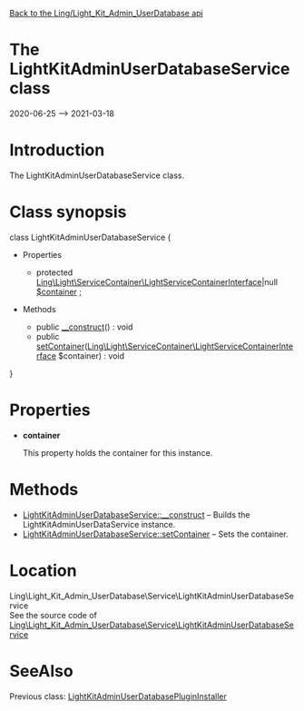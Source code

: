 [Back to the Ling/Light_Kit_Admin_UserDatabase api](https://github.com/lingtalfi/Light_Kit_Admin_UserDatabase/blob/master/doc/api/Ling/Light_Kit_Admin_UserDatabase.md)



The LightKitAdminUserDatabaseService class
================
2020-06-25 --> 2021-03-18






Introduction
============

The LightKitAdminUserDatabaseService class.



Class synopsis
==============


class <span class="pl-k">LightKitAdminUserDatabaseService</span>  {

- Properties
    - protected [Ling\Light\ServiceContainer\LightServiceContainerInterface](https://github.com/lingtalfi/Light/blob/master/doc/api/Ling/Light/ServiceContainer/LightServiceContainerInterface.md)|null [$container](#property-container) ;

- Methods
    - public [__construct](https://github.com/lingtalfi/Light_Kit_Admin_UserDatabase/blob/master/doc/api/Ling/Light_Kit_Admin_UserDatabase/Service/LightKitAdminUserDatabaseService/__construct.md)() : void
    - public [setContainer](https://github.com/lingtalfi/Light_Kit_Admin_UserDatabase/blob/master/doc/api/Ling/Light_Kit_Admin_UserDatabase/Service/LightKitAdminUserDatabaseService/setContainer.md)([Ling\Light\ServiceContainer\LightServiceContainerInterface](https://github.com/lingtalfi/Light/blob/master/doc/api/Ling/Light/ServiceContainer/LightServiceContainerInterface.md) $container) : void

}




Properties
=============

- <span id="property-container"><b>container</b></span>

    This property holds the container for this instance.
    
    



Methods
==============

- [LightKitAdminUserDatabaseService::__construct](https://github.com/lingtalfi/Light_Kit_Admin_UserDatabase/blob/master/doc/api/Ling/Light_Kit_Admin_UserDatabase/Service/LightKitAdminUserDatabaseService/__construct.md) &ndash; Builds the LightKitAdminUserDataService instance.
- [LightKitAdminUserDatabaseService::setContainer](https://github.com/lingtalfi/Light_Kit_Admin_UserDatabase/blob/master/doc/api/Ling/Light_Kit_Admin_UserDatabase/Service/LightKitAdminUserDatabaseService/setContainer.md) &ndash; Sets the container.





Location
=============
Ling\Light_Kit_Admin_UserDatabase\Service\LightKitAdminUserDatabaseService<br>
See the source code of [Ling\Light_Kit_Admin_UserDatabase\Service\LightKitAdminUserDatabaseService](https://github.com/lingtalfi/Light_Kit_Admin_UserDatabase/blob/master/Service/LightKitAdminUserDatabaseService.php)



SeeAlso
==============
Previous class: [LightKitAdminUserDatabasePluginInstaller](https://github.com/lingtalfi/Light_Kit_Admin_UserDatabase/blob/master/doc/api/Ling/Light_Kit_Admin_UserDatabase/Light_PluginInstaller/LightKitAdminUserDatabasePluginInstaller.md)<br>
